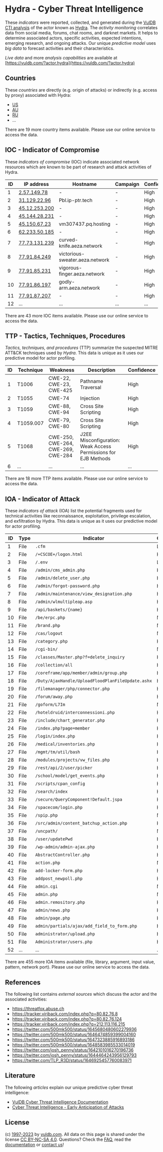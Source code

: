 # Hydra - Cyber Threat Intelligence

These _indicators_ were reported, collected, and generated during the [VulDB CTI analysis](https://vuldb.com/?kb.cti) of the actor known as [Hydra](https://vuldb.com/?actor.hydra). The _activity monitoring_ correlates data from social media, forums, chat rooms, and darknet markets. It helps to determine associated actors, specific activities, expected intentions, emerging research, and ongoing attacks. Our unique _predictive model_ uses _big data_ to forecast activities and their characteristics.

_Live data_ and more _analysis capabilities_ are available at [https://vuldb.com/?actor.hydra](https://vuldb.com/?actor.hydra)

## Countries

These _countries_ are directly (e.g. origin of attacks) or indirectly (e.g. access by proxy) associated with Hydra:

* [US](https://vuldb.com/?country.us)
* [AU](https://vuldb.com/?country.au)
* [RU](https://vuldb.com/?country.ru)
* ...

There are 19 more country items available. Please use our online service to access the data.

## IOC - Indicator of Compromise

These _indicators of compromise_ (IOC) indicate associated network resources which are known to be part of research and attack activities of Hydra.

ID | IP address | Hostname | Campaign | Confidence
-- | ---------- | -------- | -------- | ----------
1 | [2.57.149.78](https://vuldb.com/?ip.2.57.149.78) | - | - | High
2 | [31.129.22.96](https://vuldb.com/?ip.31.129.22.96) | Pbl.ip-ptr.tech | - | High
3 | [45.12.253.200](https://vuldb.com/?ip.45.12.253.200) | - | - | High
4 | [45.144.28.231](https://vuldb.com/?ip.45.144.28.231) | - | - | High
5 | [45.150.67.23](https://vuldb.com/?ip.45.150.67.23) | vm307437.pq.hosting | - | High
6 | [62.233.50.185](https://vuldb.com/?ip.62.233.50.185) | - | - | High
7 | [77.73.131.239](https://vuldb.com/?ip.77.73.131.239) | curved-knife.aeza.network | - | High
8 | [77.91.84.249](https://vuldb.com/?ip.77.91.84.249) | victorious-sweater.aeza.network | - | High
9 | [77.91.85.231](https://vuldb.com/?ip.77.91.85.231) | vigorous-finger.aeza.network | - | High
10 | [77.91.86.197](https://vuldb.com/?ip.77.91.86.197) | godly-arm.aeza.network | - | High
11 | [77.91.87.207](https://vuldb.com/?ip.77.91.87.207) | - | - | High
12 | ... | ... | ... | ...

There are 43 more IOC items available. Please use our online service to access the data.

## TTP - Tactics, Techniques, Procedures

_Tactics, techniques, and procedures_ (TTP) summarize the suspected MITRE ATT&CK techniques used by _Hydra_. This data is unique as it uses our predictive model for actor profiling.

ID | Technique | Weakness | Description | Confidence
-- | --------- | -------- | ----------- | ----------
1 | T1006 | CWE-22, CWE-23, CWE-425 | Pathname Traversal | High
2 | T1055 | CWE-74 | Injection | High
3 | T1059 | CWE-88, CWE-94 | Cross Site Scripting | High
4 | T1059.007 | CWE-79, CWE-80 | Cross Site Scripting | High
5 | T1068 | CWE-250, CWE-264, CWE-269, CWE-284 | J2EE Misconfiguration: Weak Access Permissions for EJB Methods | High
6 | ... | ... | ... | ...

There are 18 more TTP items available. Please use our online service to access the data.

## IOA - Indicator of Attack

These _indicators of attack_ (IOA) list the potential fragments used for technical activities like reconnaissance, exploitation, privilege escalation, and exfiltration by Hydra. This data is unique as it uses our predictive model for actor profiling.

ID | Type | Indicator | Confidence
-- | ---- | --------- | ----------
1 | File | `.cfm` | Low
2 | File | `/+CSCOE+/logon.html` | High
3 | File | `/.env` | Low
4 | File | `/admin/cms_admin.php` | High
5 | File | `/admin/delete_user.php` | High
6 | File | `/admin/forgot-password.php` | High
7 | File | `/admin/maintenance/view_designation.php` | High
8 | File | `/admin/wlmultipleap.asp` | High
9 | File | `/api/baskets/{name}` | High
10 | File | `/be/erpc.php` | Medium
11 | File | `/brand.php` | Medium
12 | File | `/cas/logout` | Medium
13 | File | `/category.php` | High
14 | File | `/cgi-bin/` | Medium
15 | File | `/classes/Master.php?f=delete_inquiry` | High
16 | File | `/collection/all` | High
17 | File | `/coreframe/app/member/admin/group.php` | High
18 | File | `/Duty/AjaxHandle/UploadFloodPlanFileUpdate.ashx` | High
19 | File | `/filemanager/php/connector.php` | High
20 | File | `/forum/away.php` | High
21 | File | `/goform/L7Im` | Medium
22 | File | `/hoteldruid/interconnessioni.php` | High
23 | File | `/include/chart_generator.php` | High
24 | File | `/index.php?page=member` | High
25 | File | `/login/index.php` | High
26 | File | `/medical/inventories.php` | High
27 | File | `/mgmt/tm/util/bash` | High
28 | File | `/modules/projects/vw_files.php` | High
29 | File | `/rest/api/2/user/picker` | High
30 | File | `/school/model/get_events.php` | High
31 | File | `/scripts/cpan_config` | High
32 | File | `/search/index` | High
33 | File | `/secure/QueryComponent!Default.jspa` | High
34 | File | `/spacecom/login.php` | High
35 | File | `/spip.php` | Medium
36 | File | `/src/admin/content_batchup_action.php` | High
37 | File | `/uncpath/` | Medium
38 | File | `/user/updatePwd` | High
39 | File | `/wp-admin/admin-ajax.php` | High
40 | File | `AbstractController.php` | High
41 | File | `action.php` | Medium
42 | File | `add-locker-form.php` | High
43 | File | `addpost_newpoll.php` | High
44 | File | `admin.cgi` | Medium
45 | File | `admin.php` | Medium
46 | File | `admin.remository.php` | High
47 | File | `admin/news.php` | High
48 | File | `admin/page.php` | High
49 | File | `admin/partials/ajax/add_field_to_form.php` | High
50 | File | `administrator/upload.php` | High
51 | File | `Administrator/users.php` | High
52 | ... | ... | ...

There are 455 more IOA items available (file, library, argument, input value, pattern, network port). Please use our online service to access the data.

## References

The following list contains _external sources_ which discuss the actor and the associated activities:

* https://threatfox.abuse.ch
* https://tracker.viriback.com/index.php?q=80.82.76.8
* https://tracker.viriback.com/index.php?q=80.82.76.124
* https://tracker.viriback.com/index.php?q=212.113.116.215
* https://twitter.com/500mk500/status/1645680480602279936
* https://twitter.com/500mk500/status/1646474859399004160
* https://twitter.com/500mk500/status/1647323885916893186
* https://twitter.com/500mk500/status/1648583985533014019
* https://twitter.com/josh_penny/status/1642101016270196736
* https://twitter.com/josh_penny/status/1644464243956129793
* https://twitter.com/TLP_R3D/status/1646925457760083971

## Literature

The following _articles_ explain our unique predictive cyber threat intelligence:

* [VulDB Cyber Threat Intelligence Documentation](https://vuldb.com/?kb.cti)
* [Cyber Threat Intelligence - Early Anticipation of Attacks](https://www.scip.ch/en/?labs.20201022)

## License

(c) [1997-2023](https://vuldb.com/?kb.changelog) by [vuldb.com](https://vuldb.com/?kb.about). All data on this page is shared under the license [CC BY-NC-SA 4.0](https://creativecommons.org/licenses/by-nc-sa/4.0/). Questions? Check the [FAQ](https://vuldb.com/?kb.faq), read the [documentation](https://vuldb.com/?kb) or [contact us](https://vuldb.com/?contact)!
